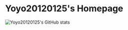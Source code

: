 # Yoyo20120125's Homepage
![Yoyo20120125's GitHub stats](https://github-readme-stats.vercel.app/api?username=Yoyo20120125&show_icons=true&theme=tokyonight)
